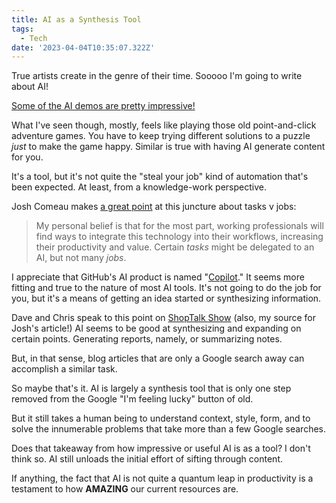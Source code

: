 ```yaml
---
title: AI as a Synthesis Tool
tags:
  - Tech
date: '2023-04-04T10:35:07.322Z'
---
```


True artists create in the genre of their time. Sooooo I'm going to write about AI!

[Some of the AI demos are pretty impressive!](https://blog.codepen.io/2023/03/15/gpt-4-demo-turns-a-crude-sketch-of-a-my-joke-website-into-a-functional-website-for-revealing-jokes/)

What I've seen though, mostly, feels like playing those old point-and-click adventure games. You have to keep trying different solutions to a puzzle _just_ to make the game happy. Similar is true with having AI generate content for you.

It's a tool, but it's not quite the "steal your job" kind of automation that's been expected. At least, from a knowledge-work perspective.

Josh Comeau makes [a great point](https://www.joshwcomeau.com/blog/the-end-of-frontend-development/) at this juncture about tasks v jobs:

> My personal belief is that for the most part, working professionals will find ways to integrate this technology into their workflows, increasing their productivity and value. Certain <em>tasks</em> might be delegated to an AI, but not many <em>jobs</em>.

I appreciate that GitHub's AI product is named "[Copilot](https://github.com/features/copilot)." It seems more fitting and true to the nature of most AI tools. It's not going to do the job for you, but it's a means of getting an idea started or synthesizing information.

Dave and Chris speak to this point on [ShopTalk Show](https://shoptalkshow.com/559/) (also, my source for Josh's article!) AI seems to be good at synthesizing and expanding on certain points. Generating reports, namely, or summarizing notes.

But, in that sense, blog articles that are only a Google search away can accomplish a similar task.

So maybe that's it. AI is largely a synthesis tool that is only one step removed from the Google "I'm feeling lucky" button of old.

But it still takes a human being to understand context, style, form, and to solve the innumerable problems that take more than a few Google searches.

Does that takeaway from how impressive or useful AI is as a tool? I don't think so. AI still unloads the initial effort of sifting through content.

If anything, the fact that AI is not quite a quantum leap in productivity is a testament to how **AMAZING** our current resources are.

